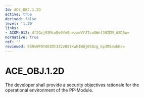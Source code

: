 ```yaml
---
Id: ACE_OBJ.1.2D
active: true
derived: false
level: '1.20'
links:
- ACOM-012: 4f2Gzj93McoDe6Ym8nezawVYJTcoGWnf30ZDM_ASD5w=
normative: true
ref: ''
reviewed: 939vWFOYdEZDt332v85tKwhIWOj058zg_Gp3MSawkGs=
---
```


# ACE_OBJ.1.2D

The developer shall provide a security objectives rationale for the operational environment of the PP-Module.